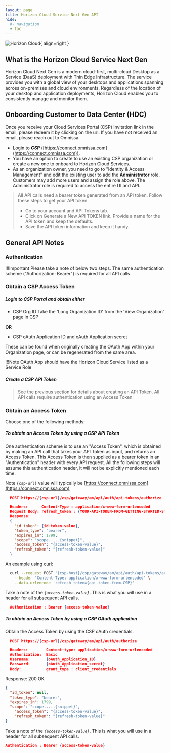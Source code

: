 ```yaml
---
layout: page
title: Horizon Cloud Service Next Gen API
hide:
  #- navigation
  - toc
---
```


![Horizon Cloud](../../../assets/logos/horizon-cloud-logo.png){ align=right }

## What is the Horizon Cloud Service Next Gen

Horizon Cloud Next Gen is a modern cloud-first, multi-cloud Desktop as a Service (DaaS) deployment with Thin Edge Infrastructure. The service provides you with a global view of your desktops and applications spanning across on-premises and cloud environments. Regardless of the location of your desktop and application deployments, Horizon Cloud enables you to consistently manage and monitor them.

## Onboarding Customer to Data Center (HDC)

Once you receive your Cloud Services Portal (CSP) invitation link in the email, please redeem it by clicking on the url. If you have not received an email, please reach out to Omnissa.

- Login to ***CSP*** ([https://connect.omnissa.com](https://connect.omnissa.com)).
- You have an option to create to use an existing CSP organization or create a new one to onboard to Horizon Cloud Services.
- As an organization owner, you need to go to "Identity & Access Management" and edit the existing user to add the **Administrator** role. Customers may add more users and assign the role above. The Administrator role is required to access the entire UI and API.

> All API calls need a bearer token generated from an API token. Follow these steps to get your API token.
>
> - Go to your account and API Tokens tab.
> - Click on Generate a New API TOKEN link. Provide a name for the API token and keep the defaults.
> - Save the API token information and keep it handy.

## General API Notes

### Authentication

!!!Important
Please take a note of below two steps.
The same authentication scheme ("Authorization: Bearer") is required for all API calls

### Obtain a CSP Access Token

##### Login to CSP Portal and obtain either

- CSP Org ID
  Take the 'Long Organization ID' from the 'View Organization' page in CSP

**OR**

- CSP oAuth Application ID and oAuth Application secret

These can be found when originally creating the OAuth App within your Organization page, or can be regenerated from the same area.

!!!Note
OAuth App should have the Horizon Cloud Service listed as a Service Role

##### Create a CSP API Token

> See the previous section for details about creating an API Token. All API calls require authentication using an Access Token.

### Obtain an Access Token

Choose one of the following methods:

##### To obtain an Access Token by using a CSP API Token

One authentication scheme is to use an "Access Token", which is obtained by making an API call that takes your API Token as input, and returns an Access Token. This Access Token is then supplied as a bearer token in an "Authentication" header with every API request. All the following steps will assume this authentication header, it will not be explicitly mentioned each time.

Note `{csp-url}` value will typically be [https://connect.omnissa.com](https://connect.omnissa.com)

```json
  POST https://{csp-url}/csp/gateway/am/api/auth/api-tokens/authorize
```

```json
  Headers:      Content-Type : application/x-www-form-urlencoded
  Request Body: refresh_token : {YOUR-API-TOKEN-FROM-GETTING-STARTED-STEP-2}
  Response:
  {
    "id_token": {id-token-value},
    "token_type": "bearer",
    "expires_in": 1799,
    "scope": "scope.....{snippet}",
    "access_token": "{access-token-value}",
    "refresh_token": "{refresh-token-value}"
  }
```

An example using curl:

```sh
  curl --request POST '{csp-host}/csp/gateway/am/api/auth/api-tokens/authorize'  \
    --header 'Content-Type: application/x-www-form-urlencoded' \
    --data-urlencode 'refresh_token={api-token-from-CSP}'
```

Take a note of the  *`{access-token-value}`*. This is what you will use in a header for all subsequent API calls.

```json
  Authentication : Bearer {access-token-value}
```

##### To obtain an Access Token by using a CSP OAuth application

Obtain the Access Token by using the CSP oAuth credentials.

```json
  POST https://{csp-url}/csp/gateway/am/api/auth/authorize
```

```json
  Headers:        Content-type: application/x-www-form-urlencoded
  Authorization:  Basic
  Username:       {oAuth_Application_ID}
  Password:       {oAuth_Application_secret}
  Body:           grant_type : client_credentials
```

Response: 200 OK

```json
{
  "id_token": null,
  "token_type": "bearer",
  "expires_in": 1799,
  "scope": "scope.....{snippet}",
    "access_token": "{access-token-value}",
    "refresh_token": "{refresh-token-value}"
}
```

Take a note of the *`{access-token-value}`*. This is what you will use in a header for all subsequent API calls.

```json
Authentication : Bearer {access-token-value}
```

<swagger-ui src="horizon-cloud-nextgen-api-doc-public.yaml"/>

<!-- [OAD(./docs/horizon-cloud-nextgen/horizon-cloud-nextgen-api-doc-public.yaml)] -->
